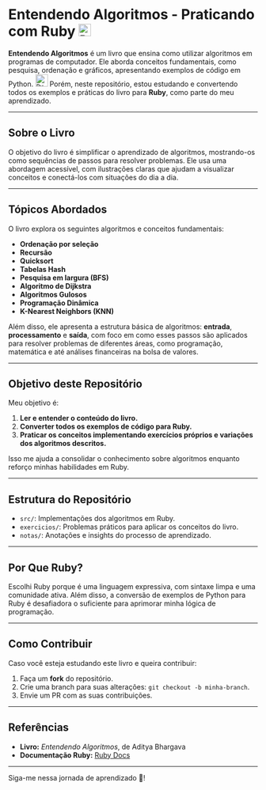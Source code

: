 # Entendendo Algoritmos - Praticando com Ruby  <code><img width="25" src="https://user-images.githubusercontent.com/25181517/192603745-7d34df9e-7756-4756-a539-6a61badf7a80.png" alt="Ruby" title="Ruby"/></code>

**Entendendo Algoritmos** é um livro que ensina como utilizar algoritmos em programas de computador. Ele aborda conceitos fundamentais, como pesquisa, ordenação e gráficos, apresentando exemplos de código em Python. <code><img width="25" src="https://user-images.githubusercontent.com/25181517/183423507-c056a6f9-1ba8-4312-a350-19bcbc5a8697.png" alt="Python" title="Python"/></code> Porém, neste repositório, estou estudando e convertendo todos os exemplos e práticas do livro para **Ruby**, como parte do meu aprendizado.

---

## Sobre o Livro

O objetivo do livro é simplificar o aprendizado de algoritmos, mostrando-os como sequências de passos para resolver problemas. Ele usa uma abordagem acessível, com ilustrações claras que ajudam a visualizar conceitos e conectá-los com situações do dia a dia. 

---

## Tópicos Abordados

O livro explora os seguintes algoritmos e conceitos fundamentais:

- **Ordenação por seleção**  
- **Recursão**  
- **Quicksort**  
- **Tabelas Hash**  
- **Pesquisa em largura (BFS)**  
- **Algoritmo de Dijkstra**  
- **Algoritmos Gulosos**  
- **Programação Dinâmica**  
- **K-Nearest Neighbors (KNN)**  

Além disso, ele apresenta a estrutura básica de algoritmos: **entrada**, **processamento** e **saída**, com foco em como esses passos são aplicados para resolver problemas de diferentes áreas, como programação, matemática e até análises financeiras na bolsa de valores.

---

## Objetivo deste Repositório

Meu objetivo é:  

1. **Ler e entender o conteúdo do livro.**  
2. **Converter todos os exemplos de código para Ruby.**  
3. **Praticar os conceitos implementando exercícios próprios e variações dos algoritmos descritos.**  

Isso me ajuda a consolidar o conhecimento sobre algoritmos enquanto reforço minhas habilidades em Ruby.

---

## Estrutura do Repositório

- `src/`: Implementações dos algoritmos em Ruby.  
- `exercicios/`: Problemas práticos para aplicar os conceitos do livro.  
- `notas/`: Anotações e insights do processo de aprendizado.  

---

## Por Que Ruby?

Escolhi Ruby porque é uma linguagem expressiva, com sintaxe limpa e uma comunidade ativa. Além disso, a conversão de exemplos de Python para Ruby é desafiadora o suficiente para aprimorar minha lógica de programação.

---

## Como Contribuir

Caso você esteja estudando este livro e queira contribuir:  

1. Faça um **fork** do repositório.  
2. Crie uma branch para suas alterações: `git checkout -b minha-branch`.  
3. Envie um PR com as suas contribuições.  

---

## Referências

- **Livro:** *Entendendo Algoritmos*, de Aditya Bhargava  
- **Documentação Ruby:** [Ruby Docs](https://ruby-doc.org/)  

---

Siga-me nessa jornada de aprendizado 🚀!
